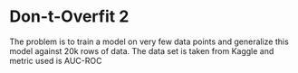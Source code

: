 # Don-t-Overfit 2

The problem is to train a model on very few data points and generalize this model against 20k rows of data. The data set is taken from Kaggle and metric used is AUC-ROC 
